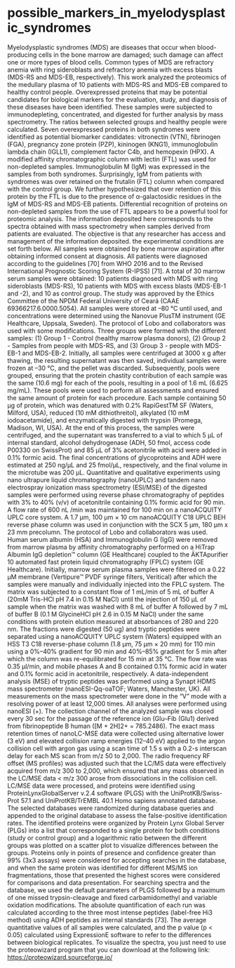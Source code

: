 # possible_markers_in_myelodysplastic_syndromes
Myelodysplastic syndromes (MDS) are diseases that occur when blood-producing cells in the bone marrow are damaged; such damage can affect one or more types of blood cells. Common types of MDS are refractory anemia with ring sideroblasts and refractory anemia with excess blasts (MDS-RS and MDS-EB, respectively). This work analyzed the proteomics of the medullary plasma of 10 patients with MDS-RS and MDS-EB compared to healthy control people. Overexpressed proteins that may be potential candidates for biological markers for the evaluation, study, and diagnosis of these diseases have been identified. These samples were subjected to immunodepleting, concentrated, and digested for further analysis by mass spectrometry. The ratios between selected groups and healthy people were calculated. Seven overexpressed proteins in both syndromes were identified as potential biomarker candidates: vitronectin (VTN), fibrinogen (FGA), pregnancy zone protein (PZP), kininogen (KNG1), immunoglobulin lambda chain (IGLL1), complement factor C4b, and hemopexin (HPX). A modified affinity chromatographic column with lectin (FTL) was used for non-depleted samples. Immunoglobulin M (IgM) was expressed in the samples from both syndromes. Surprisingly, IgM from patients with syndromes was over retained on the frutalin (FTL) column when compared with the control group. We further hypothesized that over retention of this protein by the FTL is due to the presence of α-galactosidic residues in the IgM of MDS-RS and MDS-EB patients. Differential recognition of proteins on non-depleted samples from the use of FTL appears to be a powerful tool for proteomic analysis.
The information deposited here corresponds to the spectra obtained with mass spectrometry when samples derived from patients are evaluated. The objective is that any researcher has access and management of the information deposited. the experimental conditions are set forth below.
All samples were obtained by bone marrow aspiration after obtaining informed consent at diagnosis. All patients were diagnosed according to the guidelines [70] from WHO 2016 and to the Revised International Prognostic Scoring System (R-IPSS) [71]. A total of 30 marrow serum samples were obtained: 10 patients diagnosed with MDS with ring sideroblasts (MDS-RS), 10 patients with MDS with excess blasts (MDS-EB-1 and -2), and 10 as control group. The study was approved by the Ethics Committee of the NPDM Federal University of Ceará (CAAE 69366217.6.0000.5054). All samples were stored at –80 °C until used, and concentrations were determined using the Nanovue PlusTM instrument (GE Healthcare, Uppsala, Sweden).
The protocol of Lobo and collaborators was used with some modifications. Three groups were formed with the different samples: (1) Group 1 - Control (healthy marrow plasma donors), (2) Group 2 - Samples from people with MDS-RS, and (3) Group 3 - people with MDS-EB-1 and MDS-EB-2. Initially, all samples were centrifuged at 3000 x g after thawing, the resulting supernatant was then saved, individual samples were frozen at –30 °C, and the pellet was discarded. Subsequently, pools were grouped, ensuring that the protein chastity contribution of each sample was the same (10.6 mg) for each of the pools, resulting in a pool of 1.6 mL (6.625 mg/mL). These pools were used to perform all assessments and ensured the same amount of protein for each procedure. Each sample containing 50 μg of protein, which was denatured with 0.2% RapiGestTM SF (Waters, Milford, USA), reduced (10 mM dithiothreitol), alkylated (10 mM iodoacetamide), and enzymatically digested with trypsin (Promega, Madison, WI, USA). At the end of this process, the samples were centrifuged, and the supernatant was transferred to a vial to which 5 μL of internal standard, alcohol dehydrogenase (ADH, 50 fmol, access code P00330 on SwissProt) and 85 μL of 3% acetonitrile with acid were added in 0.1% formic acid. The final concentrations of glycoproteins and ADH were estimated at 250 ng/μL and 25 fmol/μL, respectively, and the final volume in the microtube was 200 μL. Quantitative and qualitative experiments using nano ultrapure liquid chromatography (nanoUPLC) and tandem nano electrospray ionization mass spectrometry (ESI/MSE) of the digested samples were performed using reverse phase chromatography of peptides with 3% to 40% (v/v) of acetonitrile containing 0.1% formic acid for 90 min. A flow rate of 600 nL /min was maintained for 100 min on a nanoACQUITY UPLC core system. A 1.7 μm, 100 μm × 10 cm nanoACQUITY C18 UPLC BEH reverse phase column was used in conjunction with the SCX 5 μm, 180 μm x 23 mm precolumn.
The protocol of Lobo and collaborators was used. Human serum albumin (HSA) and Immunoglobulin G (IgG) were removed from marrow plasma by affinity chromatography performed on a HiTrap Albumin IgG depletion™ column (GE Healthcare) coupled to the ÄKTApurifier 10 automated fast protein liquid chromatography (FPLC) system (GE Healthcare). Initially, marrow serum plasma samples were filtered on a 0.22 μM membrane (Vertipure™ PVDF syringe filters, Veritical) after which the samples were manually and individually injected into the FPLC system. The matrix was subjected to a constant flow of 1 mL/min of 5 mL of buffer A (20mM Tris-HCl pH 7.4 in 0.15 M NaCl) until the injection of 150 μL of sample when the matrix was washed with 8 mL of buffer A followed by 7 mL of buffer B (0.1 M GlycineHCl pH 2.6 in 0.15 M NaCl) under the same conditions with protein elution measured at absorbances of 280 and 220 nm. 
The fractions were digested (50 ug) and tryptic peptides were separated using a nanoACQUITY UPLC system (Waters) equipped with an HSS T3 C18 reverse-phase
column (1.8 μm, 75 μm × 20 mm) for 110 min using a 0%–40% gradient for 90 min and 40%–85% gradient for 5 min after which the column was re-equilibrated for 15 min at 35 °C. The flow rate was 0.35 μl/min, and mobile phases A and B contained 0.1% formic acid in water and 0.1% formic acid in acetonitrile, respectively.
A data-independent analysis (MSE) of tryptic peptides was performed using a Synapt HDMS mass spectrometer (nanoESI-Qq-oaTOF; Waters, Manchester, UK). All measurements on the mass spectrometer were done in the “V” mode with a resolving power of at least 12,000 times. All analyses were performed using nanoESI (+). The
collection channel of the analyzed sample was closed every 30 sec for the passage of the reference ion (Glu–Fib (Glu1) derived from fibrinopeptide B human ([M + 2H]2+ = 785.2486). The exact mass retention times of nanoLC-MSE data were collected using alternative lower (3 eV) and elevated collision ramp energies (12–40 eV) applied to the argon collision cell with argon gas using a scan time of 1.5 s with a 0.2-s interscan delay for each MS scan from m/z 50 to 2,000. The radio frequency RF offset (MS profiles) was adjusted such that the LC/MS data were effectively acquired from m/z 300 to 2,000, which ensured that any mass observed in the LC/MSE data < m/z 300 arose from dissociations in the collision cell. 
LC/MSE data were processed, and proteins were identified using ProteinLynxGlobalServer v.2.4 software (PLGS) with the UniProtKB/Swiss-Prot 57.1 and
UniProtKB/TrEMBL 40.1 Homo sapiens annotated database. The selected databases were randomized during database queries and appended to the original database to assess the false-positive identification rates. The identified proteins were organized by Protein Lynx Global Server (PLGs) into a list that corresponded to a single protein for both conditions (study or control group) and a logarithmic ratio between the different groups was plotted on a scatter plot to visualize differences between the groups. Proteins only in points of presence and confidence greater than 99% (3x3 assays) were considered for accepting searches in the database, and when the same protein was identified for different MS/MS ion fragmentations, those that presented the highest scores were considered for comparisons and data presentation.
For searching spectra and the database, we used the default parameters of PLGS followed by a maximum of one missed trypsin-cleavage and fixed carbamidomethyl and
variable oxidation modifications. The absolute quantification of each run was calculated according to the three most intense peptides (label-free Hi3 method) using ADH peptides as internal standards [73]. The average quantitative values of all samples were calculated, and the p value (p < 0.05) calculated using ExpressionE software to refer to the differences between biological replicates.
To visualize the spectra, you just need to use the proteowizard program that you can download at the following link: https://proteowizard.sourceforge.io/

